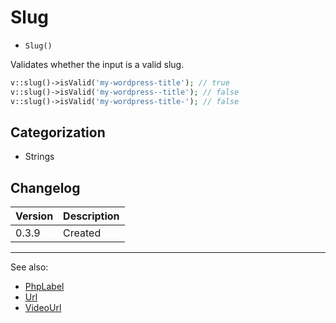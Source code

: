 # Slug

- `Slug()`

Validates whether the input is a valid slug.

```php
v::slug()->isValid('my-wordpress-title'); // true
v::slug()->isValid('my-wordpress--title'); // false
v::slug()->isValid('my-wordpress-title-'); // false
```

## Categorization

- Strings

## Changelog

Version | Description
--------|-------------
  0.3.9 | Created

***
See also:

- [PhpLabel](PhpLabel.md)
- [Url](Url.md)
- [VideoUrl](VideoUrl.md)

